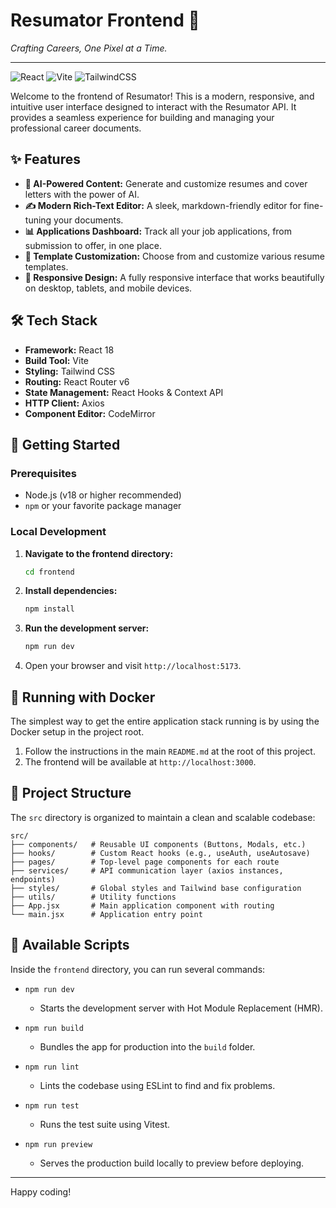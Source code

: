 # Resumator Frontend 🚀

*Crafting Careers, One Pixel at a Time.*

---

![React](https://img.shields.io/badge/react-%2320232a.svg?style=for-the-badge&logo=react&logoColor=%2361DAFB) ![Vite](https://img.shields.io/badge/vite-%23646CFF.svg?style=for-the-badge&logo=vite&logoColor=white) ![TailwindCSS](https://img.shields.io/badge/tailwindcss-%2338B2AC.svg?style=for-the-badge&logo=tailwind-css&logoColor=white)

Welcome to the frontend of Resumator! This is a modern, responsive, and intuitive user interface designed to interact with the Resumator API. It provides a seamless experience for building and managing your professional career documents.

## ✨ Features

- **🤖 AI-Powered Content:** Generate and customize resumes and cover letters with the power of AI.
- **✍️ Modern Rich-Text Editor:** A sleek, markdown-friendly editor for fine-tuning your documents.
- **📊 Applications Dashboard:** Track all your job applications, from submission to offer, in one place.
- **🎨 Template Customization:** Choose from and customize various resume templates.
- **📱 Responsive Design:** A fully responsive interface that works beautifully on desktop, tablets, and mobile devices.

## 🛠️ Tech Stack

- **Framework:** React 18
- **Build Tool:** Vite
- **Styling:** Tailwind CSS
- **Routing:** React Router v6
- **State Management:** React Hooks & Context API
- **HTTP Client:** Axios
- **Component Editor:** CodeMirror

## 🚀 Getting Started

### Prerequisites

- Node.js (v18 or higher recommended)
- `npm` or your favorite package manager

### Local Development

1.  **Navigate to the frontend directory:**
    ```bash
    cd frontend
    ```

2.  **Install dependencies:**
    ```bash
    npm install
    ```

3.  **Run the development server:**
    ```bash
    npm run dev
    ```

4.  Open your browser and visit `http://localhost:5173`.

## 🐳 Running with Docker

The simplest way to get the entire application stack running is by using the Docker setup in the project root.

1.  Follow the instructions in the main `README.md` at the root of this project.
2.  The frontend will be available at `http://localhost:3000`.

## 📁 Project Structure

The `src` directory is organized to maintain a clean and scalable codebase:

```
src/
├── components/   # Reusable UI components (Buttons, Modals, etc.)
├── hooks/        # Custom React hooks (e.g., useAuth, useAutosave)
├── pages/        # Top-level page components for each route
├── services/     # API communication layer (axios instances, endpoints)
├── styles/       # Global styles and Tailwind base configuration
├── utils/        # Utility functions
├── App.jsx       # Main application component with routing
└── main.jsx      # Application entry point
```

## 📜 Available Scripts

Inside the `frontend` directory, you can run several commands:

- `npm run dev`
  - Starts the development server with Hot Module Replacement (HMR).

- `npm run build`
  - Bundles the app for production into the `build` folder.

- `npm run lint`
  - Lints the codebase using ESLint to find and fix problems.

- `npm run test`
  - Runs the test suite using Vitest.

- `npm run preview`
  - Serves the production build locally to preview before deploying.

---

Happy coding!
